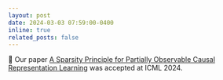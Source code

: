 ```yaml
---
layout: post
date: 2024-03-03 07:59:00-0400
inline: true
related_posts: false
---
```


:sloth: Our paper [A Sparsity Principle for Partially Observable Causal Representation Learning](https://arxiv.org/abs/2403.08335) was accepted at ICML 2024.
